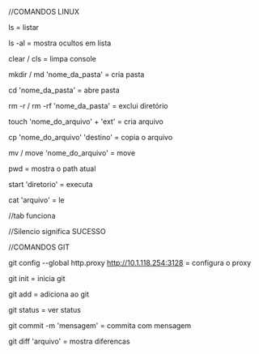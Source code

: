//COMANDOS LINUX

ls				= listar
	
ls -al				= mostra ocultos em lista

clear / cls			= limpa console

mkdir / md 'nome_da_pasta'	= cria pasta

cd 'nome_da_pasta'		= abre pasta

rm -r / rm -rf 'nome_da_pasta'	= exclui diretório

touch 'nome_do_arquivo' + 'ext'	= cria arquivo

cp 'nome_do_arquivo' 'destino'	= copia o arquivo

mv / move 'nome_do_arquivo'	= move

pwd				= mostra o path atual

start 'diretorio'		= executa

cat 'arquivo'			= le

//tab funciona

//Silencio significa SUCESSO





//COMANDOS GIT

git config --global http.proxy http://10.1.118.254:3128			= configura o proxy

git init								= inicia git

git add									= adiciona ao git

git status								= ver status

git commit -m 'mensagem'						= commita com mensagem

git diff 'arquivo'							= mostra diferencas